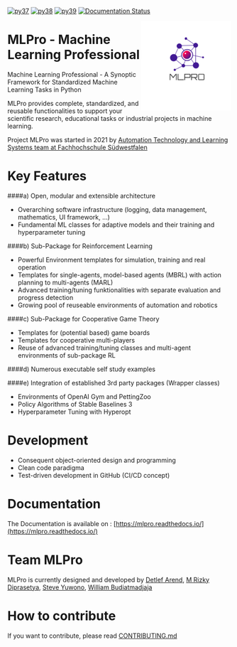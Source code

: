 [![py37](https://github.com/fhswf/MLPro/actions/workflows/python37.yml/badge.svg)](https://github.com/fhswf/MLPro/actions/workflows/python37.yml)
[![py38](https://github.com/fhswf/MLPro/actions/workflows/python38.yml/badge.svg)](https://github.com/fhswf/MLPro/actions/workflows/python38.yml)
[![py39](https://github.com/fhswf/MLPro/actions/workflows/python39.yml/badge.svg)](https://github.com/fhswf/MLPro/actions/workflows/python39.yml)
[![Documentation Status](https://readthedocs.org/projects/mlpro/badge/?version=latest)](https://mlpro.readthedocs.io/en/latest/?badge=latest)

<img src="https://github.com/fhswf/MLPro/blob/main/doc/logo/original/logo.png" align="right" width="40%"/>

# MLPro - Machine Learning Professional
Machine Learning Professional - A Synoptic Framework for Standardized Machine Learning Tasks in Python

MLPro provides complete, standardized, and reusable functionalities to support your scientific research, educational tasks or industrial projects in machine learning.

Project MLPro was started in 2021 by [Automation Technology and Learning Systems team at Fachhochschule Südwestfalen](https://www.fh-swf.de/de/forschung___transfer_4/labore_3/labs/labor_fuer_automatisierungstechnik__soest_1/standardseite_57.php)


# Key Features

####a) Open, modular and extensible architecture
- Overarching software infrastructure (logging, data management, mathematics, UI framework, ...)
- Fundamental ML classes for adaptive models and their training and hyperparameter tuning

####b) Sub-Package for Reinforcement Learning
- Powerful Environment templates for simulation, training and real operation
- Templates for single-agents, model-based agents (MBRL) with action planning to multi-agents (MARL)
- Advanced training/tuning funktionalities with separate evaluation and progress detection
- Growing pool of reuseable environments of automation and robotics

####c) Sub-Package for Cooperative Game Theory
- Templates for (potential based) game boards
- Templates for cooperative multi-players
- Reuse of advanced training/tuning classes and multi-agent environments of sub-package RL

####d) Numerous executable self study examples

####e) Integration of established 3rd party packages (Wrapper classes) 
- Environments of OpenAI Gym and PettingZoo
- Policy Algorithms of Stable Baselines 3
- Hyperparameter Tuning with Hyperopt


# Development
- Consequent object-oriented design and programming
- Clean code paradigma
- Test-driven development in GitHub (CI/CD concept)


# Documentation
The Documentation is available on : [https://mlpro.readthedocs.io/](https://mlpro.readthedocs.io/)


# Team MLPro
MLPro is currently designed and developed by [Detlef Arend](https://github.com/detlefarend), [M Rizky Diprasetya](https://github.com/rizkydiprasetya), [Steve Yuwono](https://github.com/steveyuwono), [William Budiatmadjaja](https://github.com/budiatmadjajaWill)


# How to contribute
If you want to contribute, please read [CONTRIBUTING.md](https://github.com/fhswf/MLPro/blob/master/CONTRIBUTING.md)